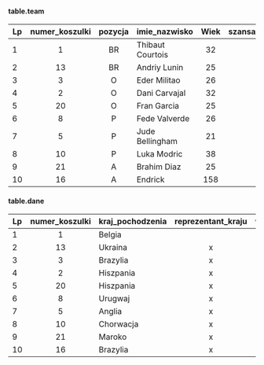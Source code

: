 #### table.team

  | Lp | numer_koszulki| pozycja | imie_nazwisko    | Wiek | szansa_transfer |
  | -- | :-----:       | :---:   | ---------------- | :---:| :--------------:|
  | 1  |  1            | BR      | Thibaut Courtois | 32   | 0               |
  | 2  | 13            | BR      | Andriy Lunin     | 25   | 2               |
  | 3  | 3             | O       | Eder Militao     | 26   | 1               |
  | 4  | 2             | O       | Dani Carvajal    | 32   | 0               |
  | 5  | 20            | O       | Fran Garcia      | 25   | 3               |
  | 6  | 8             | P       | Fede Valverde    | 26   | 0               |
  | 7  | 5             | P       | Jude Bellingham  | 21   | 0               |
  | 8  | 10            | P       | Luka Modric      | 38   | 3               |
  | 9  | 21            | A       | Brahim Diaz      | 25   | 2               |
  | 10 | 16            | A       | Endrick          | 158  | 2               |

#### table.dane

| Lp | numer_koszulki| kraj_pochodzenia | reprezentant_kraju| wartosc_rynkowa | kwota_transferu | poprzedni_klub_kraj |
| -- | :-----:       | ---              | :----------------:| :---:           | :--------------:| ---                 |
| 1  |  1            | Belgia           |                   | 28              | 35              | Anglia              |
| 2  | 13            | Ukraina          | x                 | 25              | 9               | Ukraina             |
| 3  | 3             | Brazylia         | x                 | 60              | 50              | Portugalia          |
| 4  | 2             | Hiszpania        | x                 | 12              | 0               | wychowanek          |
| 5  | 20            | Hiszpania        | x                 | 15              | 0               | wychowanek          |
| 6  | 8             | Urugwaj          | x                 | 120             | 5               | Urugwaj             |
| 7  | 5             | Anglia           | x                 | 180             | 103             | Niemcy              |
| 8  | 10            | Chorwacja        | x                 | 6               | 35              | Anglia              |
| 9  | 21            | Maroko           | x                 | 40              | 17              | Anglia              |
| 10 | 16            | Brazylia         | x                 | 60              | 48              | Brazylia            |
